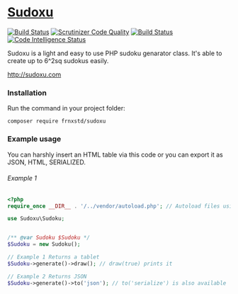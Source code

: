 # [Sudoxu](http://sudoxu.com)

[![Build Status](https://travis-ci.org/frnxstd/sudoxu.svg?branch=master)](https://travis-ci.org/frnxstd/sudoxu)
[![Scrutinizer Code Quality](https://scrutinizer-ci.com/g/frnxstd/sudoxu/badges/quality-score.png?b=master)](https://scrutinizer-ci.com/g/frnxstd/sudoxu/?branch=master)
[![Build Status](https://scrutinizer-ci.com/g/frnxstd/sudoxu/badges/build.png?b=master)](https://scrutinizer-ci.com/g/frnxstd/sudoxu/build-status/master)
[![Code Intelligence Status](https://scrutinizer-ci.com/g/frnxstd/sudoxu/badges/code-intelligence.svg?b=master)](https://scrutinizer-ci.com/code-intelligence)

Sudoxu is a light and easy to use PHP sudoku genarator class. It's able to create up to 6^2sq sudokus easily.

http://sudoxu.com

### Installation

Run the command in your project folder:

```
composer require frnxstd/sudoxu
```


### Example usage

You can harshly insert an HTML table via this code or you can export it as JSON, HTML, SERIALIZED.

###### Example 1
```php
<?php
require_once __DIR__ . '/../vendor/autoload.php'; // Autoload files using Composer autoload

use Sudoxu\Sudoku;


/** @var Sudoku $Sudoku */
$Sudoku = new Sudoku();

// Example 1 Returns a tablet
$Sudoku->generate()->draw(); // draw(true) prints it

// Example 2 Returns JSON
$Sudoku->generate()->to('json'); // to('serialize') is also available
```